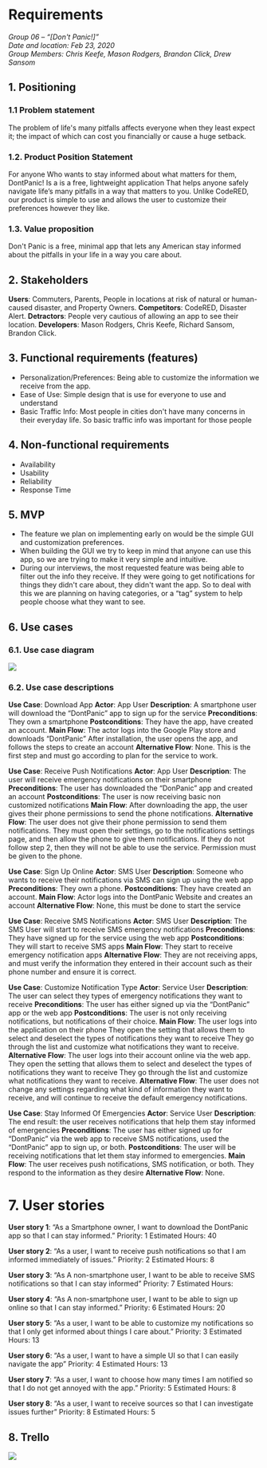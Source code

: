 
# Requirements

_Group 06 – “[Don't Panic!]”\
Date and location: Feb 23, 2020\
Group Members: Chris Keefe, Mason Rodgers, Brandon Click, Drew Sansom_

## 1. Positioning
### 1.1 Problem statement

The problem of life's many pitfalls affects everyone when they least expect it; the impact of which can cost you financially or cause a huge setback.

### 1.2. Product Position Statement

For anyone Who wants to stay informed about what matters for them, DontPanic! Is a is a free, lightweight application That helps anyone safely navigate life’s many pitfalls in a way that matters to you. Unlike CodeRED, our product is simple to use and allows the user to customize their preferences however they like.

### 1.3. Value proposition

Don't Panic is a free, minimal app that lets any American stay informed about the pitfalls in your life in a way you care about.

## 2. Stakeholders

**Users**: Commuters, Parents, People in locations at risk of natural or human-caused disaster, and Property Owners.
**Competitors**: CodeRED, Disaster Alert.
**Detractors**: People very cautious of allowing an app to see their location.
**Developers**: Mason Rodgers, Chris Keefe, Richard Sansom, Brandon Click.

## 3. Functional requirements (features)

- Personalization/Preferences: Being able to customize the information we receive from the app.
- Ease of Use: Simple design that is use for everyone to use and understand
- Basic Traffic Info: Most people in cities don't have many concerns in their everyday life. So basic traffic info was important for those people

## 4. Non-functional requirements
- Availability
- Usability
- Reliability
- Response Time


## 5. MVP
- The feature we plan on implementing early on would be the simple GUI and customization preferences.
- When building the GUI we try to keep in mind that anyone can use this app, so we are trying to make it very simple and intuitive.
- During our interviews, the most requested feature was being able to filter out the info they receive. If they were going to get notifications for things they didn't care about, they didn't want the app. So to deal with this we are planning on having categories, or a “tag” system to help people choose what they want to see.

## 6. Use cases
### 6.1. Use case diagram
**![](https://lh3.googleusercontent.com/DtVIkK9lUIwGwatsRzYubi1V014HrzINyTUaj9m-yfEIGhGTpLZiAPJROAn-Qhe4mBDRqtPdl50NSSNrGBl1lDIQCtQgDoSDekTQhvJ3fYqvT36fL_CMe-1sI3HVxzE1Cdm_M_Xu)**


### 6.2. Use case descriptions

**Use Case**: Download App
**Actor**: App User
**Description**: A smartphone user will download the “DontPanic” app to sign up for the service
**Preconditions**: They own a smartphone
**Postconditions**: They have the app, have created an account.
**Main Flow**:
The actor logs into the Google Play store and downloads “DontPanic”
After installation, the user opens the app, and follows the steps to create an account
**Alternative Flow**:
None.  This is the first step and must go according to plan for the service to work.

**Use Case**: Receive Push Notifications
**Actor**:  App User
**Description**: The user will receive emergency notifications on their smartphone
**Preconditions**: The user has downloaded the “DonPanic” app and created an account
**Postconditions**: The user is now receiving basic non customized notifications
**Main Flow**:
After downloading the app, the user gives their phone permissions to send the phone notifications.
**Alternative Flow**:
The user does not give their phone permission to send them notifications.
They must open their settings, go to the notifications settings page, and then allow the phone to give them notifications.
If they do not follow step 2, then they will not be able to use the service.  Permission must be given to the phone.

**Use Case**: Sign Up Online
**Actor**: SMS User
**Description**: Someone who wants to receive their notifications via SMS can sign up using the web app
**Preconditions**: They own a phone.
**Postconditions**: They have created an account.
**Main Flow**:
Actor logs into the DontPanic Website and creates an account
**Alternative Flow**:
None, this must be done to start the service

**Use Case**: Receive SMS Notifications
**Actor**: SMS User
**Description**: The SMS User will start to receive SMS emergency notifications
**Preconditions**: They have signed up for the service using the web app
**Postconditions**: They will start to receive SMS apps
**Main Flow**:
They start to receive emergency notification apps
**Alternative Flow**:
They are not receiving apps, and must verify the information they entered in their account such as their phone number and ensure it is correct.

**Use Case**: Customize Notification Type
**Actor**: Service User
**Description**: The user can select they types of emergency notifications they want to receive
**Preconditions**: The user has either signed up via the “DontPanic” app or the web app
**Postconditions**: The user is not only receiving notifications, but notifications of their choice.
**Main Flow**:
The user logs into the application on their phone
They open the setting that allows them to select and deselect the types of notifications they want to receive
They go through the list and customize what notifications they want to receive.
**Alternative Flow**:
The user logs into their account online via the web app.
They open the setting that allows them to select and deselect the types of notifications they want to receive
They go through the list and customize what notifications they want to receive.
**Alternative Flow**:
The user does not change any settings regarding what kind of information they want to receive, and will continue to receive the default emergency notifications.

**Use Case**: Stay Informed Of Emergencies
**Actor**: Service User
**Description**: The end result: the user receives notifications that help them stay informed of emergencies
**Preconditions**: The user has either signed up for “DontPanic” via the web app to receive SMS notifications, used the “DontPanic” app to sign up, or both.
**Postconditions**: The user will be receiving notifications that let them stay informed to emergencies.
**Main Flow**:
The user receives push notifications, SMS notification, or both.
They respond to the information as they desire
**Alternative Flow**:
None.

# 7. User stories

**User story 1**:  “As a Smartphone owner, I want to download the DontPanic app so that I can stay informed.”
Priority: 1
Estimated Hours: 40

**User story 2**:  “As a user, I want to receive push notifications so that I am informed immediately of issues.”
Priority: 2
Estimated Hours: 8

**User story 3**:  “As A non-smartphone user, I want to be able to receive SMS notifications so that I can stay informed”
Priority: 7
Estimated Hours:

**User story 4**:  “As A non-smartphone user, I want to be able to sign up online so that I can stay informed.”
Priority: 6
Estimated Hours: 20

**User story 5**:  “As a user, I want to be able to customize my notifications so that I only get informed about things I care about.”
Priority: 3
Estimated Hours: 13

**User story 6**:  “As a user, I want to have a simple UI so that I can easily navigate the app”
Priority: 4
Estimated Hours: 13

**User story 7**:  “As a user, I want to choose how many times I am notified so that I do not get annoyed with the app.”
Priority: 5
Estimated Hours: 8

**User story 8**:  “As a user, I want to receive sources so that I can investigate issues further”
Priority: 8
Estimated Hours:  5

## 8. Trello
**![](https://lh5.googleusercontent.com/V6IHWqCw4bQdWV5fe2MZJzGrccK7uVLeA97P2EBajuHRmMxGRIvtgQHawjlfGjRE9H_VliNyw4exQ-sqKLNOBjlvir6Mm-T1pvhPSzbzpfwaBG5XP3vNXymDSZVAC9gBZWH91h4W)**
